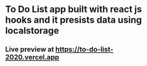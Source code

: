 # To Do List app built with react js hooks and it presists data using localstorage

## Live preview at https://to-do-list-2020.vercel.app
